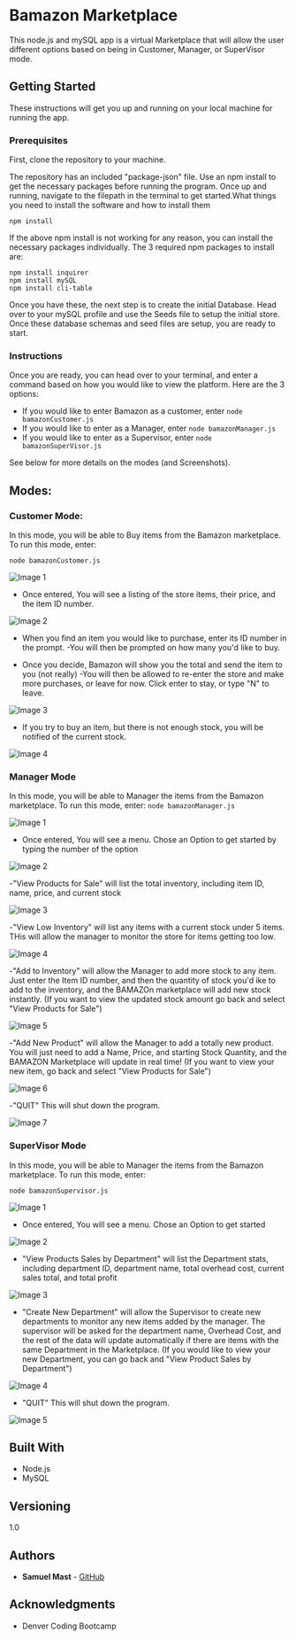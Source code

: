 # Bamazon Marketplace

This node.js and mySQL app is a virtual Marketplace that will allow the user different options based on being in Customer, Manager, or SuperVisor mode.


## Getting Started

These instructions will get you up and running on your local machine for running the app. 


### Prerequisites

First, clone the repository to your machine. 

The repository has an included "package-json" file.  Use an npm install to get the necessary packages before running the program.  Once up and running, navigate to the filepath in the terminal to get started.What things you need to install the software and how to install them

```
npm install
```

If the above npm install is not working for any reason, you can install the necessary packages individually.  The 3 required npm packages to install are:

```
npm install inquirer
npm install mySQL
npm install cli-table
```

Once you have these, the next step is to create the initial Database.  Head over to your mySQL profile and use the Seeds file to setup the initial store.  Once these database schemas and seed files are setup, you are ready to start.




### Instructions

Once you are ready, you can head over to your terminal, and enter a command based on how you would like to view the platform.  Here are the 3 options:

* If you would like to enter Bamazon as a customer, enter ```node bamazonCustomer.js```  
* If you would like to enter as a Manager, enter ```node bamazonManager.js```
* If you would like to enter as a Supervisor, enter ```node bamazonSuperVisor.js```

See below for more details on the modes (and Screenshots).


## Modes:

### Customer Mode:

In this mode, you will be able to Buy items from the Bamazon marketplace.  To run this mode, enter:

```node bamazonCustomer.js```

![Image 1](images/Cust1.png)

* Once entered, You will see a listing of the store items, their price, and the item ID number.

![Image 2](images/Cust2.png)

* When you find an item you would like to purchase, enter its ID number in the prompt.
-You will then be prompted on how many you'd like to buy.

* Once you decide, Bamazon will show you the total and send the item to you (not really)
-You will then be allowed to re-enter the store and make more purchases, or leave for now.  Click enter to stay, or type "N" to leave.

![Image 3](images/Cust3.png)

* If you try to buy an item, but there is not enough stock, you will be notified of the current stock.

![Image 4](images/Cust4.png)



### Manager Mode

In this mode, you will be able to Manager the items from the Bamazon marketplace.  To run this mode, enter:
```node bamazonManager.js```

![Image 1](images/Man1.png)

* Once entered, You will see a menu.  Chose an Option to get started by typing the number of the option

![Image 2](images/Man2.png)

-"View Products for Sale" will list the total inventory, including item ID, name, price, and current stock

![Image 3](images/Man3.png)

-"View Low Inventory" will list any items with a current stock under 5 items.  THis will allow the manager to monitor the store for items getting too low.

![Image 4](images/Man4.png)

-"Add to Inventory" will allow the Manager to add more stock to any item.  Just enter the Item ID number, and then the quantity of stock you'd ike to add to the inventory, and the BAMAZOn marketplace will add new stock instantly. (If you want to view the updated stock amount go back and select "View Products for Sale")

![Image 5](images/Man5.png)

-"Add New Product" will allow the Manager to add a totally new product.  You will just need to add a Name, Price, and starting Stock Quantity, and the BAMAZON Marketplace will update in real time! (If you want to view your new item, go back and select "View Products for Sale")

![Image 6](images/Man6.png)

-"QUIT" This will shut down the program.

![Image 7](images/Man7.png)




### SuperVisor Mode

In this mode, you will be able to Manager the items from the Bamazon marketplace.  To run this mode, enter:

```node bamazonSupervisor.js```

![Image 1](images/Sup1.png)

* Once entered, You will see a menu.  Chose an Option to get started

![Image 2](images/Sup2.png)

* "View Products Sales by Department" will list the Department stats, including department ID, department name, total overhead cost, current sales total, and total profit

![Image 3](images/Sup3.png)

* "Create New Department" will allow the Supervisor to create new departments to monitor any new items added by the manager.  The supervisor will be asked for the department name, Overhead Cost, and the rest of the data will update automatically if there are items with the same Department in the Marketplace.  (If you would like to view your new Department, you can go back and "View Product Sales by Department")

![Image 4](images/Sup4.png)

* "QUIT" This will shut down the program.

![Image 5](images/Sup5.png)





## Built With

* Node.js
* MySQL

## Versioning

1.0

## Authors

* **Samuel Mast** - [GitHub](https://github.com/SamMast)


## Acknowledgments

* Denver Coding Bootcamp
